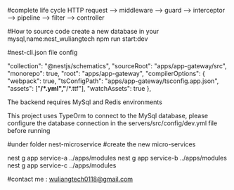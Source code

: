 
#complete life cycle
HTTP request --> middleware --> guard --> interceptor --> pipeline --> filter --> controller

#How to source code 
create a new database in your mysql,name:nest_wuliangtech
npm run start:dev

#nest-cli.json file config

"collection": "@nestjs/schematics",
  "sourceRoot": "apps/app-gateway/src",
  "monorepo": true,
  "root": "apps/app-gateway",
  "compilerOptions": {
    "webpack": true,
    "tsConfigPath": "apps/app-gateway/tsconfig.app.json",
    "assets": ["**/*.yml","**/*.ttf"],
    "watchAssets": true
  },


The backend requires MySql and Redis environments

This project uses TypeOrm to connect to the MySql database, please configure the database connection in the servers/src/config/dev.yml file before running



#under folder nest-microservice
#create the new micro-services

nest g app service-a ../apps/modules
nest g app service-b ../apps/modules
nest g app service-c ../apps/modules

#contact me : wuliangtech0118@gmail.com

